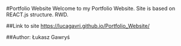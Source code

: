 #Portfolio Website 
Welcome to my Portfolio Website. 
Site is based on REACT.js structure.
RWD.

##Link to site
https://lucagavri.github.io/Portfolio_Website/

##Author:
Łukasz Gawryś
